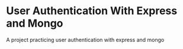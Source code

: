 # User Authentication With Express and Mongo

A project practicing user authentication with express and mongo
